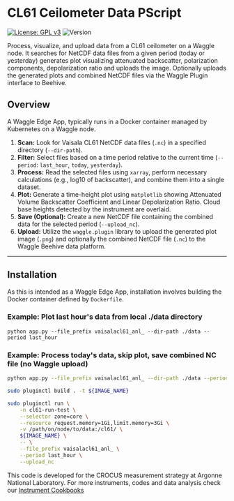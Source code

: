 # CL61 Ceilometer Data PScript
[![License: GPL v3](https://img.shields.io/badge/License-GPLv3-blue.svg)](https://www.gnu.org/licenses/gpl-3.0) ![Version](https://img.shields.io/badge/version-0.25.5.2-blue)


Process, visualize, and upload data from a CL61 ceilometer on a Waggle node. It searches for NetCDF data files from a given period (today or yesterday) generates plot visualizing attenuated backscatter, polarization components, depolarization ratio and uploads the image. Optionally uploads the generated plots and combined NetCDF files via the Waggle Plugin interface to Beehive.

## Overview
A Waggle Edge App, typically runs in a Docker container managed by Kubernetes on a Waggle node. 

1.  **Scan:** Look for Vaisala CL61 NetCDF data files (`.nc`) in a specified directory (`--dir-path`).
2.  **Filter:** Select files based on a time period relative to the current time (`--period`: `last_hour`, `today`, `yesterday`).
3.  **Process:** Read the selected files using `xarray`, perform necessary calculations (e.g., log10 of backscatter), and combine them into a single dataset.
4.  **Plot:** Generate a time-height plot using `matplotlib` showing Attenuated Volume Backscatter Coefficient and Linear Depolarization Ratio. Cloud base heights detected by the instrument are overlaid.
5.  **Save (Optional):** Create a new NetCDF file containing the combined data for the selected period (`--upload_nc`).
6.  **Upload:** Utilize the `waggle.plugin` library to upload the generated plot image (`.png`) and optionally the combined NetCDF file (`.nc`) to the Waggle Beehive data platform.

---

## Installation

As this is intended as a Waggle Edge App, installation involves building the Docker container defined by `Dockerfile`.

### Example: Plot last hour's data from local ./data directory
```python app.py --file_prefix vaisalacl61_anl_ --dir-path ./data --period last_hour```

### Example: Process today's data, skip plot, save combined NC file (no Waggle upload)
```bash
python app.py --file_prefix vaisalacl61_anl_ --dir-path ./data --period today --upload_nc --skip_plot
```

```bash
sudo pluginctl build . -t ${IMAGE_NAME}

sudo pluginctl run \
    -n cl61-run-test \
    --selector zone=core \
    --resource request.memory=1Gi,limit.memory=3Gi \
    -v /path/on/node/to/data:/cl61/ \
    ${IMAGE_NAME} \
    -- \
    --file_prefix vaisalacl61_anl_ \
    --period last_hour \
    --upload_nc
```

This code is developed for the CROCUS measurement strategy at Argonne National Laboratory.
For more instruments, codes and data analysis check our [Instrument Cookbooks](https://crocus-urban.github.io/instrument-cookbooks/)